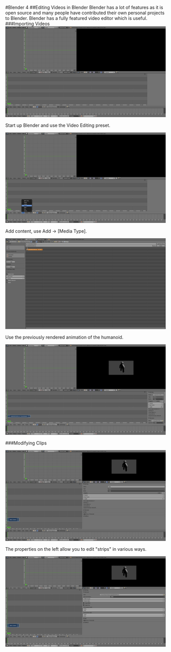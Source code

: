 #Blender 4
##Editing Videos in Blender
Blender has a lot of features as it is open source and many people have contributed their own personal projects to Blender. Blender has a fully featured video editor which is useful.
###Importing Videos
![](start.PNG)

Start up Blender and use the Video Editing preset.

![](addmovie.PNG)

Add content, use Add -> [Media Type].

![](vid.PNG)

 Use the previously rendered animation of the humanoid.

![](imported.PNG)

###Modifying Clips

![](edit.PNG)

The properties on the left allow you to edit "strips" in various ways.

![](input.PNG)
